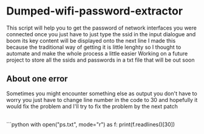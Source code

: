 # Dumped-wifi-password-extractor
This script will help you to get the password of network interfaces you were connected once 
you just have to just type the ssid in the input dialogue and boom its key content will be displayed onto the next line 
I made this because the traditional way of getting it is little lenghty so I thought to automate and make the whole process  a little easier 
Working on a future project to store all the ssids and passwords in a txt file that will be out soon 

<h2>About one error</h2>
<p>Sometimes you might encounter something else as output you don't have to worry you just have to change line number in the code to 30 and hopefully it would fix the problem and I'll try to fix the problem by the next patch</p>
<br>
```python
with open("ps.txt", mode="r") as f:
    print(f.readlines()[30])


